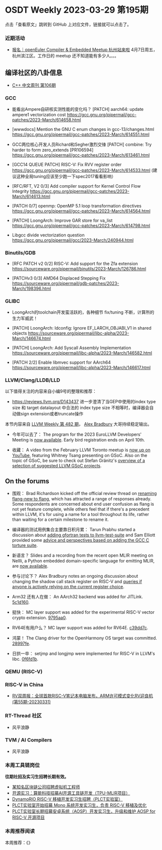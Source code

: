 # OSDT Weekly 2023-03-29 第195期

点击「查看原文」跳转到 GitHub 上对应文件，链接就可以点击了。

### 近期活动

- [报名｜openEuler Compiler & Embedded Meetup 杭州站来啦](https://mp.weixin.qq.com/s/jogQpUethbqFOZGcopjDHQ)
  4月7日周五，杭州滨江区。工作日的 meetup 还不知道能有多少人。。。

## 编译社区的八卦信息

- [C++ 中文周刊 第106期](https://mp.weixin.qq.com/s/5lKtVubi2Jz70mccbA42ew)

### GCC

- 能看出Ampere自研核实测性能的变化吗？
  [PATCH] aarch64: update ampere1 vectorization cost
  https://gcc.gnu.org/pipermail/gcc-patches/2023-March/614658.html

- [wwwdocs] Mention the GNU C enum changes in gcc-13/changes.html
  https://gcc.gnu.org/pipermail/gcc-patches/2023-March/614551.html

- GCC两位核心开发人员Richard和Segher激烈交锋
  [PATCH] combine: Try harder to form zero_extends [PR106594]
  https://gcc.gnu.org/pipermail/gcc-patches/2023-March/613461.html

- [GCC14 QUEUE PATCH] RISC-V: Fix RVV register order
  https://gcc.gnu.org/pipermail/gcc-patches/2023-March/614533.html
  (建议这种全局tuning应该至少跑一下spec2017看看影响）

- [RFC/RFT, V2 0/3] Add compiler support for Kernel Control Flow Integrity
  https://gcc.gnu.org/pipermail/gcc-patches/2023-March/614613.html

- [PATCH 0/7] openmp: OpenMP 5.1 loop transformation directives
  https://gcc.gnu.org/pipermail/gcc-patches/2023-March/614564.html

- [PATCH] LoongArch: Improve GAR store for va_list
  https://gcc.gnu.org/pipermail/gcc-patches/2023-March/614798.html

- Libgcc divide vectorization question
  https://gcc.gnu.org/pipermail/gcc/2023-March/240944.html

### Binutils/GDB

- [RFC PATCH v2 0/2] RISC-V: Add support for the Zfa extension
  https://sourceware.org/pipermail/binutils/2023-March/126786.html

- [PATCHv3 0/3] AMD64 Displaced Stepping Fix
  https://sourceware.org/pipermail/gdb-patches/2023-March/198396.html

### GLIBC

- LoongArch的toolchain开发蛮活跃的，各种细节 fix/tuning 不断，计算所的生力军威武！
- [PATCH] LoongArch: ldconfig: Ignore EF_LARCH_OBJABI_V1 in shared objects
  https://sourceware.org/pipermail/libc-alpha/2023-March/146674.html

- [PATCH] LoongArch: Add Syscall Assembly Implementation
  https://sourceware.org/pipermail/libc-alpha/2023-March/146582.html

- [PATCH 2/2] Enable libmvec support for AArch64
  https://sourceware.org/pipermail/libc-alpha/2023-March/146617.html

### LLVM/Clang/LLDB/LLD

以下值得关注的内容来自小编9号的整理和推荐：

- https://reviews.llvm.org/D143437
  进一步澄清了当GEP中使用的index type size 和 target datalayout 中合法的 index type size 不相等时，编译器会自动做sign extension或者truncate操作

本节内容来自 [LLVM Weekly 第 482 期](http://llvmweekly.org/issue/482)，
[Alex Bradbury](https://www.linkedin.com/in/alex-bradbury/) 大哥持续稳定输出。


* 今年可以去了： The program for the 2023 EuroLLVM Developers' Meeting is [now available](https://discourse.llvm.org/t/the-2023-eurollvm-program/69514).  Early bird registration ends on April 10th.

* 收藏： A video from the February LLVM Toronto meetup is [now up on YouTube](https://www.youtube.com/watch?v=V4rw96fdSH8), featuring Whitney Tsang presenting on GSoC. Also on the topic of GSoC, be sure to check out Stefan Gränitz's [overview of a selection of suggested LLVM GSoC projects](https://weliveindetail.github.io/blog/post/2023/03/20/llvm-gsoc-2023.html).

## On the forums

* 围观： Brad Richardson kicked off the official review thread on [renaming flang-new to flang](https://discourse.llvm.org/t/proposal-rename-flang-new-to-flang/69462), which has attracted a range of responses already. Some respondents are concerned about end user confusion as flang is not yet feature complete, while others feel that if there's a precedent within LLVM, it's for using a name for a tool throughout its life, rather than waiting for a certain milestone to rename it.

* 编译器的测试用例集合主要靠日积月累： Tarun Prabhu started a discussion about [adding gfortran tests to llvm-test-suite](https://discourse.llvm.org/t/add-gfortran-tests-to-llvm-test-suite/69408) and Sam Elliott provided some [advice and perspectives based on adding the GCC C torture suite](https://discourse.llvm.org/t/add-gfortran-tests-to-llvm-test-suite/69408).

* 新语言？ Slides and a recording from the recent open MLIR meeting on Nellli, a Python embedded domain-specific language for emitting MLIR, are [now available](https://discourse.llvm.org/t/open-mlir-meeting-3-23-2023-nelli-a-python-embedded-domain-specific-language-for-emitting-mlir/69465).

* 参与讨论下？ Alex Bradbury notes an ongoing discussion about changing the shadow call stack register on RISC-V and [queries if anyone is actively relying on the current register choice](https://discourse.llvm.org/t/rfc-psa-changing-the-shadow-call-stack-register-on-risc-v/69537).

* Arm32 还有人在做： An AArch32 backend was added for JITLink.
  [5c1d160](https://reviews.llvm.org/rG5c1d160cd979).

* 挺快： MC layer support was added for the experimental RISC-V vector crypto extension. [9795aa0](https://reviews.llvm.org/rG9795aa042a84).

* RV64E有用户么？ MC layer support was added for RV64E.
  [c39dd7c](https://reviews.llvm.org/rGc39dd7c1db97).

* 鸿蒙！ The Clang driver for the OpenHarmony OS target was committed.
  [28997fe](https://reviews.llvm.org/rG28997feb0c3a).

* 日拱一卒： setjmp and longjmp were implemented for RISC-V in LLVM's libc.
  [0f6fd1b](https://reviews.llvm.org/rG0f6fd1b704c0).

### QEMU (RISC-V)

### RISC-V in China

- [RV双周报：全球首款RISC-V笔记本电脑发布，ARM许可模式变化RV迎良机(第55期-20230331)](https://mp.weixin.qq.com/s/SiMpOW8UL84ZNsvxBtMYGg)

### RT-Thread 社区

- 风平浪静

### TVM / AI Compilers

- 风平浪静

### 本周工具链岗位

**往期社招及实习生招聘长期有效。**

- [某知名区块链公司招聘虚拟机工程师](https://mp.weixin.qq.com/s/bcSWv-pmwYE2kF9C-Ds-7w)
- [开源实习：算能科技招募AI开源工具链开发（TPU-MLIR项目）](https://mp.weixin.qq.com/s/IBJh0ip4k11PzIMZecsWSw)
- [DynamoRIO RISC-V 移植开发实习生招聘（PLCT实验室）](https://mp.weixin.qq.com/s/J_5TjT6DOqeOXJXQI5VQxw)
- [PLCT实验室开始招募 Mono 系统开发实习生，负责 RISC-V 移植及优化](https://mp.weixin.qq.com/s/whEW7Hay1jIP1tBzIPay1A)
- [PLCT实验室长期招募安卓系统（AOSP）开发实习生，升级和维护 AOSP for RISC-V 开源项目](https://mp.weixin.qq.com/s/dJP2cEB1nex2inR5c-cJog)


### 本周推荐阅读

本周推荐：《》
